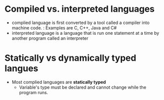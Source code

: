 # Compiled vs. interpreted languages

* complied language is first converted by a tool called a compiler into machine code. : Examples are C, C++, Java and C# 
* interpreted language is a language that is run one statement at a time by another program called an interpreter 
# Statically vs dynamically typed langues 

* Most complied languages are **statically typed** 
	* Variable's type must be declared and cannot change while the program runs.